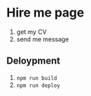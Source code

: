# Hire me page

1. get my CV
2. send me message

## Deloypment

1. `npm run build`
2. `npm run deploy`
